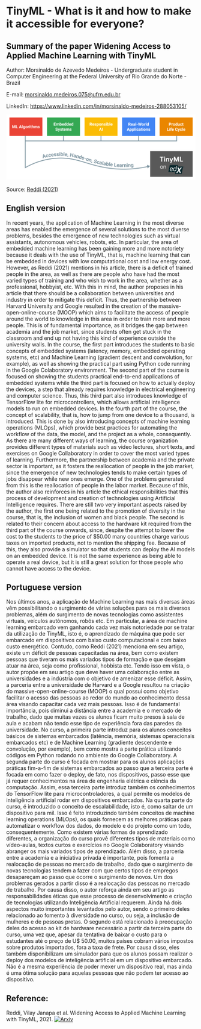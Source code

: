 # TinyML - What is it and how to make it accessible for everyone?
## Summary of the paper Widening Access to Applied Machine Learning with TinyML

Author: Morsinaldo de Azevedo Medeiros - Undergraduate student in Computer Engineering at the Federal University of Rio Grande do Norte - Brazil

E-mail: morsinaldo.medeiros.075@ufrn.edu.br

LinkedIn: https://www.linkedin.com/in/morsinaldo-medeiros-288053105/ 

<center><img width="800" src="https://github.com/Morsinaldo/embedded_artificial_intelligence/blob/main/images/Reddi.png"></center>

Source: [Reddi (2021)](https://arxiv.org/pdf/2106.04008.pdf)

## English version

In recent years, the application of Machine Learning in the most diverse areas has enabled the emergence of several solutions to the most diverse problems, besides the emergence of new technologies such as virtual assistants, autonomous vehicles, robots, etc. In particular, the area of embedded machine learning has been gaining more and more notoriety because it deals with the use of TinyML, that is, machine learning that can be embedded in devices with low computational cost and low energy cost. However, as Reddi (2021) mentions in his article, there is a deficit of trained people in the area, as well as there are people who have had the most varied types of training and who wish to work in the area, whether as a professional, hobbyist, etc. With this in mind, the author proposes in his article that there should be a collaboration between universities and industry in order to mitigate this deficit. Thus, the partnership between Harvard University and Google resulted in the creation of the massive-open-online-course (MOOP) which aims to facilitate the access of people around the world to knowledge in this area in order to train more and more people. This is of fundamental importance, as it bridges the gap between academia and the job market, since students often get stuck in the classroom and end up not having this kind of experience outside the university walls. In the course, the first part introduces the students to basic concepts of embedded systems (latency, memory, embedded operating systems, etc) and Machine Learning (gradient descent and convolution, for example), as well as showing the practical part using Python code running in the Google Colaboratory environment. The second part of the course is focused on showing the students practical end-to-end applications of embedded systems while the third part is focused on how to actually deploy the devices, a step that already requires knowledge in electrical engineering and computer science. Thus, this third part also introduces knowledge of TensorFlow lite for microcontrollers, which allows artificial intelligence models to run on embedded devices. In the fourth part of the course, the concept of scalability, that is, how to jump from one device to a thousand, is introduced. This is done by also introducing concepts of machine learning operations (MLOps), which provide best practices for automating the workflow of the data, the model, and the project as a whole, consequently. As there are many different ways of learning, the course organization provides different types of materials such as video lectures, short texts, and exercises on Google Collaboratory in order to cover the most varied types of learning. Furthermore, the partnership between academia and the private sector is important, as it fosters the reallocation of people in the job market, since the emergence of new technologies tends to make certain types of jobs disappear while new ones emerge. One of the problems generated from this is the reallocation of people in the labor market. Because of this, the author also reinforces in his article the ethical responsibilities that this process of development and creation of technologies using Artificial Intelligence requires. There are still two very important aspects raised by the author, the first one being related to the promotion of diversity in the course, that is, the inclusion of women and black people. The second is related to their concern about access to the hardware kit required from the third part of the course onwards, since, despite the attempt to lower the cost to the students to the price of $50.00 many countries charge various taxes on imported products, not to mention the shipping fee. Because of this, they also provide a simulator so that students can deploy the AI models on an embedded device. It is not the same experience as being able to operate a real device, but it is still a great solution for those people who cannot have access to the device.

## Portuguese version 

Nos últimos anos, a aplicação de Machine Learning nas mais diversas áreas vêm possibilitando o surgimento de várias soluções para os mais diversos problemas, além do surgimento de novas tecnologias como assistentes virtuais, veículos autônomos, robôs etc. Em particular, a área de machine learning embarcado vem ganhando cada vez mais notoriedade por se tratar da utilização de TinyML, isto é, o aprendizado de máquina que pode ser embarcado em dispositivos com baixo custo computacional e com baixo custo energético. Contudo, como Reddi (2021) menciona em seu artigo, existe um déficit de pessoas capacitadas na área, bem como existem pessoas que tiveram os mais variados tipos de formação e que desejam atuar na área, seja como profissional, hobbista etc. Tendo isso em vista, o autor propõe em seu artigo que deve haver uma colaboração entre as universidades e a indústria com o objetivo de amenizar esse déficit. Assim, a parceria entre a universidade de Harvard e a Google resultou na criação do massive-open-online-course (MOOP) o qual possui como objetivo facilitar o acesso das pessoas ao redor do mundo ao conhecimento dessa área visando capacitar cada vez mais pessoas. Isso é de fundamental importância, pois diminui a distância entre a academia e o mercado de trabalho, dado que muitas vezes os alunos ficam muito presos à sala de aula e acabam não tendo esse tipo de experiência fora das paredes da universidade. No curso, a primeira parte introduz para os alunos conceitos básicos de sistemas embarcados (latência, memória, sistemas operacionais embarcados etc) e de Machine Learning (gradiente descendente e convolução, por exemplo), bem como mostra a parte prática utilizando códigos em Python rodando no ambiente do Google Collaboratory. A segunda parte do curso é focada em mostrar para os alunos aplicações práticas fim-a-fim de sistemas embarcados ao passo que a terceira parte é focada em como fazer o deploy, de fato, nos dispositivos, passo esse que já requer conhecimentos na área de engenharia elétrica e ciência da computação. Assim, essa terceira parte introduz também os conhecimentos do TensorFlow lite para microcontroladores, a qual permite os modelos de inteligência artificial rodar em dispositivos embarcados. Na quarta parte do curso, é introduzido o conceito de escalabilidade, isto é, como saltar de um dispositivo para mil. Isso é feito introduzindo também conceitos de machine learning operations (MLOps), os quais fornecem as melhores práticas para automatizar o workflow dos dados, do modelo e do projeto como um todo, consequentemente. Como existem várias formas de aprendizado diferentes, a organização do curso provê diferentes tipos de materiais como vídeo-aulas, textos curtos e exercícios no Google Colaboratory visando abranger os mais variados tipos de aprendizado. Além disso, a parceria entre a academia e a iniciativa privada é importante, pois fomenta a realocação de pessoas no mercado de trabalho, dado que o surgimento de novas tecnologias tendem a fazer com que certos tipos de empregos desapareçam ao passo que ocorre o surgimento de novos. Um dos problemas gerados a partir disso é a realocação das pessoas no mercado de trabalho. Por causa disso, o autor reforça ainda em seu artigo as responsabilidades éticas que esse processo de desenvolvimento e criação de tecnologias utilizando Inteligência Artificial requerem. Ainda há dois aspectos muito importantes levantados pelo autor, sendo o primeiro deles relacionado ao fomento à diversidade no curso, ou seja, a inclusão de mulheres e de pessoas pretas. O segundo está relacionado à preocupação deles do acesso ao kit de hardware necessário a partir da terceira parte do curso, uma vez que, apesar da tentativa de baixar o custo para o estudantes até o preço de U$ 50.00, muitos países cobram vários impostos sobre produtos importados, fora a taxa de frete. Por causa disso, eles também disponibilizam um simulador para que os alunos possam realizar o deploy dos modelos de inteligência artificial em um dispositivo embarcado. Não é a mesma experiência de poder mexer um dispositivo real, mas ainda é uma ótima solução para aquelas pessoas que não podem ter acesso ao dispositivo.

## Reference:

Reddi, Vilay Janapa et al. Widening Access to Applied Machine Learning with TinyML, 2021. [![Arxiv](https://img.shields.io/badge/paper-arxiv-red)](https://arxiv.org/pdf/2106.04008)
